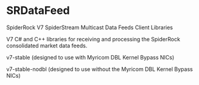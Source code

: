 # SRDataFeed
SpiderRock V7 SpiderStream Multicast Data Feeds Client Libraries

V7 C# and C++ libraries for receiving and processing the SpiderRock consolidated market data feeds.

v7-stable (designed to use with Myricom DBL Kernel Bypass NICs)

v7-stable-nodbl  (designed to use without the Myricom DBL Kernel Bypass NICs)
